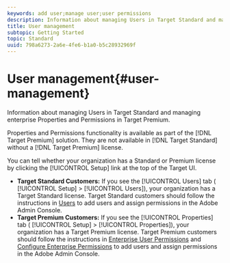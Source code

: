 ```yaml
---
keywords: add user;manage user;user permissions
description: Information about managing Users in Target Standard and managing enterprise Properties and Permissions in Target Premium.
title: User management
subtopic: Getting Started
topic: Standard
uuid: 798a6273-2a6e-4fe6-b1a0-b5c28932969f
---
```


# User management{#user-management}

Information about managing Users in Target Standard and managing enterprise Properties and Permissions in Target Premium.

Properties and Permissions functionality is available as part of the [!DNL Target Premium] solution. They are not available in [!DNL Target Standard] without a [!DNL Target Premium] license.

You can tell whether your organization has a Standard or Premium license by clicking the [!UICONTROL Setup] link at the top of the Target UI.

* **Target Standard Customers:** If you see the [!UICONTROL Users] tab ( [!UICONTROL Setup] > [!UICONTROL Users]), your organization has a Target Standard license. Target Standard customers should follow the instructions in [Users](/help/administrating-target/c-user-management/c-user-management/user-management.md) to add users and assign permissions in the Adobe Admin Console. 
* **Target Premium Customers:** If you see the [!UICONTROL Properties] tab ( [!UICONTROL Setup] > [!UICONTROL Properties]), your organization has a Target Premium license. Target Premium customers should follow the instructions in [Enterprise User Permissions](../../administrating-target/c-user-management/property-channel/property-channel.md#concept_E396B16FA2024ADBA27BC056138F9838) and [Configure Enterprise Permissions](../../administrating-target/c-user-management/property-channel/properties-overview.md#concept_22F2855DBF0D4754B9460F5D68749C71) to add users and assign permissions in the Adobe Admin Console.

